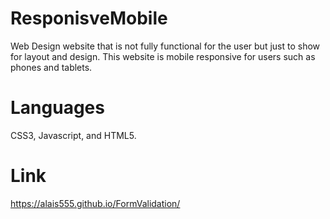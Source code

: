 # ResponisveMobile

Web Design website that is not fully functional for the user but just to show for layout and design. This website is mobile responsive for users such as phones and tablets. 

# Languages 

CSS3, Javascript, and HTML5.

# Link 

https://alais555.github.io/FormValidation/
